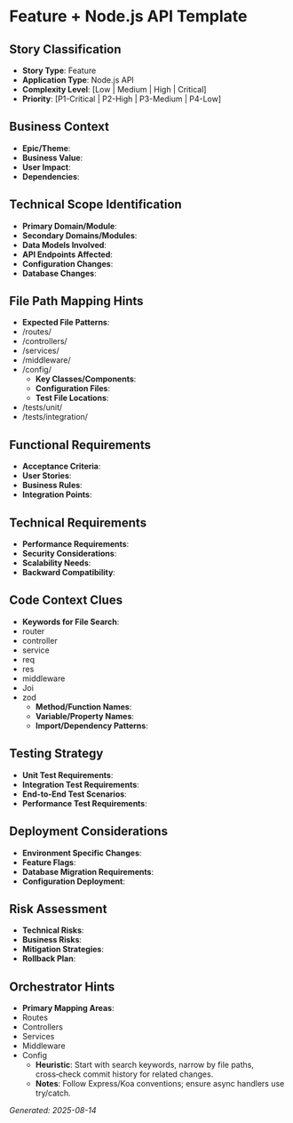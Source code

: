 # Feature + Node.js API Template


## Story Classification
- **Story Type**: Feature
- **Application Type**: Node.js API
- **Complexity Level**: [Low | Medium | High | Critical]
- **Priority**: [P1-Critical | P2-High | P3-Medium | P4-Low]


## Business Context
- **Epic/Theme**: 
- **Business Value**: 
- **User Impact**: 
- **Dependencies**:


## Technical Scope Identification
- **Primary Domain/Module**: 
- **Secondary Domains/Modules**: 
- **Data Models Involved**: 
- **API Endpoints Affected**: 
- **Configuration Changes**: 
- **Database Changes**:


## File Path Mapping Hints
- **Expected File Patterns**:
- /routes/
- /controllers/
- /services/
- /middleware/
- /config/
    - **Key Classes/Components**: 
    - **Configuration Files**: 
    - **Test File Locations**:
- /tests/unit/
- /tests/integration/


## Functional Requirements
- **Acceptance Criteria**: 
- **User Stories**: 
- **Business Rules**: 
- **Integration Points**:


## Technical Requirements
- **Performance Requirements**: 
- **Security Considerations**: 
- **Scalability Needs**: 
- **Backward Compatibility**:


## Code Context Clues
- **Keywords for File Search**:
- router
- controller
- service
- req
- res
- middleware
- Joi
- zod
    - **Method/Function Names**: 
    - **Variable/Property Names**: 
    - **Import/Dependency Patterns**:


## Testing Strategy
- **Unit Test Requirements**: 
- **Integration Test Requirements**: 
- **End-to-End Test Scenarios**: 
- **Performance Test Requirements**:


## Deployment Considerations
- **Environment Specific Changes**: 
- **Feature Flags**: 
- **Database Migration Requirements**: 
- **Configuration Deployment**:


## Risk Assessment
- **Technical Risks**: 
- **Business Risks**: 
- **Mitigation Strategies**: 
- **Rollback Plan**:


## Orchestrator Hints
- **Primary Mapping Areas**:
- Routes
- Controllers
- Services
- Middleware
- Config
    - **Heuristic**: Start with search keywords, narrow by file paths, cross‑check commit history for related changes.
    - **Notes**: Follow Express/Koa conventions; ensure async handlers use try/catch.


_Generated: 2025-08-14_
